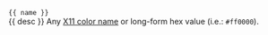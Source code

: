 <tr>
    <td>
        <code>{{ name }}</code>
        <br />
        {{ desc }}
    </td>
    <td>
        Any <a href="https://en.wikipedia.org/wiki/X11_color_names">X11 color name</a> or long-form hex value (i.e.:
        <code>#ff0000</code>).
    </td>
</tr>